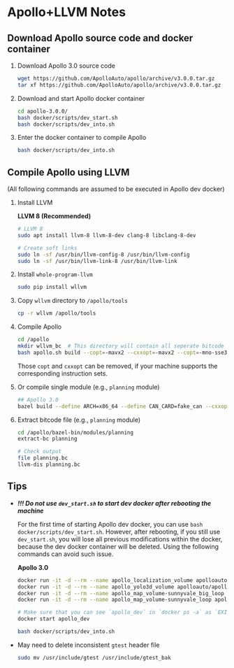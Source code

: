 Apollo+LLVM Notes
===

## Download Apollo source code and docker container

1. Download Apollo 3.0 source code

    ```bash
    wget https://github.com/ApolloAuto/apollo/archive/v3.0.0.tar.gz
    tar xf https://github.com/ApolloAuto/apollo/archive/v3.0.0.tar.gz
    ```

2. Download and start Apollo docker container

    ```bash
    cd apollo-3.0.0/
    bash docker/scripts/dev_start.sh
    bash docker/scripts/dev_into.sh
    ```

3. Enter the docker container to compile Apollo
    ```bash
    bash docker/scripts/dev_into.sh
    ```


## Compile Apollo using LLVM

(All following commands are assumed to be executed in Apollo dev docker)

1. Install LLVM

    **LLVM 8 (Recommended)**

    ```bash
    # LLVM 8
    sudo apt install llvm-8 llvm-8-dev clang-8 libclang-8-dev

    # Create soft links
    sudo ln -sf /usr/bin/llvm-config-8 /usr/bin/llvm-config
    sudo ln -sf /usr/bin/llvm-link-8 /usr/bin/llvm-link
    ```

2. Install `whole-program-llvm`

    ```bash
    sudo pip install wllvm
    ```

3. Copy `wllvm` directory to `/apollo/tools`

    ```bash
    cp -r wllvm /apollo/tools
    ```

4. Compile Apollo

    ```bash
    cd /apollo
    mkdir wllvm_bc  # This directory will contain all seperate bitcode files
    bash apollo.sh build --copt=-mavx2 --cxxopt=-mavx2 --copt=-mno-sse3 --crosstool_top=tools/wllvm:toolchain
    ```

    Those `copt` and `cxxopt` can be removed, if your machine supports the corresponding instruction sets.

5. Or compile single module (e.g., `planning` module)

    ```bash
    ## Apollo 3.0
    bazel build --define ARCH=x86_64 --define CAN_CARD=fake_can --cxxopt=-DUSE_ESD_CAN=false --copt=-mavx2 --copt=-mno-sse3 --cxxopt=-DCPU_ONLY --crosstool_top=tools/wllvm:toolchain //modules/planning:planning --compilation_mode=opt
    ```

6. Extract bitcode file (e.g., `planning` module)

    ```bash
    cd /apollo/bazel-bin/modules/planning
    extract-bc planning

    # Check output
    file planning.bc
    llvm-dis planning.bc
    ```


## Tips

- ***!!! Do not use `dev_start.sh` to start dev docker after rebooting the machine***

    For the first time of starting Apollo dev docker, you can use `bash docker/scripts/dev_start.sh`. However, after rebooting, if you still use `dev_start.sh`, you will lose all previous modifications within the docker, because the dev docker container will be deleted. Using the following commands can avoid such issue.

    **Apollo 3.0**

    ```bash
    docker run -it -d --rm --name apollo_localization_volume apolloauto/apollo:localization_volume-x86_64-latest
    docker run -it -d --rm --name apollo_yolo3d_volume apolloauto/apollo:yolo3d_volume-x86_64-latest
    docker run -it -d --rm --name apollo_map_volume-sunnyvale_big_loop apolloauto/apollo:map_volume-sunnyvale_big_loop-latest
    docker run -it -d --rm --name apollo_map_volume-sunnyvale_loop apolloauto/apollo:map_volume-sunnyvale_loop-latest

    # Make sure that you can see `apollo_dev` in `docker ps -a` as `EXITED`
    docker start apollo_dev

    bash docker/scripts/dev_into.sh
    ```

- May need to delete inconsistent `gtest` header file
    ```bash
    sudo mv /usr/include/gtest /usr/include/gtest_bak
    ```

